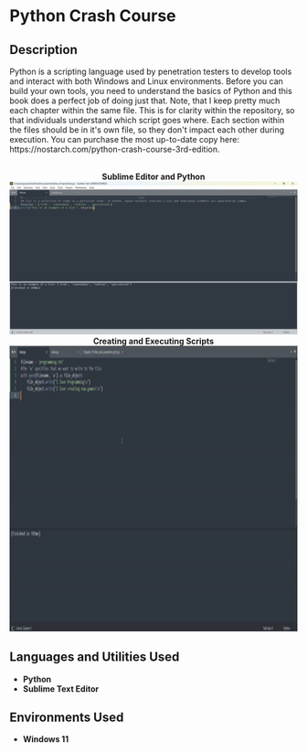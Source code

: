 <h1>Python Crash Course</h1>

<h2>Description</h2>
Python is a scripting language used by penetration testers to develop tools and interact with both Windows and Linux environments. Before you can build your own tools, you need to understand the basics of Python and this book does a perfect job of doing just that. Note, that I keep pretty much each chapter within the same file. This is for clarity within the repository, so that individuals understand which script goes where. Each section within the files should be in it's own file, so they don't impact each other during execution. You can purchase the most up-to-date copy here: https://nostarch.com/python-crash-course-3rd-edition. 
<br />
<br />
<p align="center">
 <b>Sublime Editor and Python</b> <br />
 <img src="./img/lists.png"/>
 <b>Creating and Executing Scripts</b> <br />
<img src="./img/Python_Write.gif" width="1000" height="500"/>

<h2>Languages and Utilities Used</h2>

- <b>Python</b> 
- <b>Sublime Text Editor</b>

<h2>Environments Used </h2>

- <b>Windows 11</b>


<!--
 ```diff
- text in red
+ text in green
! text in orange
# text in gray
@@ text in purple (and bold)@@
```
--!>
